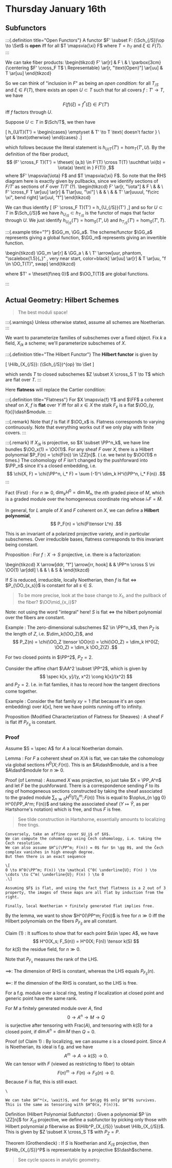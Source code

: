 # Thursday January 16th

## Subfunctors


:::{.definition title="Open Functors"}
A functor $F' \subset F: (\Sch_{/S})\op \to \Set$ is **open** iff for all $T \mapsvia{\xi} F$ where $T = h_T$ and $\xi \in F(T)$.
:::

We can take fiber products:
\begin{tikzcd}
F' \ar[r] & F \\
 & \\
\parbox{3cm}{\centering $F' \cross_F T$ \\ Representable} \ar[r, "\text{Open}"] \ar[uu] & T \ar[uu]
\end{tikzcd}

So we can think of "inclusion in $F$" as being an *open condition*: for all $T_{/S}$ and $\xi \in F(T)$, there exists an open $U \subset T$ such that for all covers $f: T' \to T$, we have
$$
F(f)(\xi) = f^*(\xi) \in F'(T')
$$
iff $f$ factors through $U$.

Suppose $U \subset T$ in $\Sch/T$,  we then have

\[
h_{U/T}(T') = \begin{cases}
\emptyset & T' \to T \text{ doesn't factor } \\
\pt & \text{otherwise}
\end{cases}
.\]

which follows because the literal statement is $h_{U/T}(T') = \hom_T(T', U)$.
By the definition of the fiber product,
$$
(F' \cross_F T)(T') = \theset{ (a,b) \in F'(T) \cross T(T) \suchthat \xi(b) = \iota(a) \text{ in  } F(T)}
,$$
where $F' \mapsvia{\iota} F$ and $T \mapsvia{\xi} F$.
So note that the RHS diagram here is exactly given by pullbacks, since we identify sections of $F/T'$ as sections of $F$ over $T/T'$ (?).
\begin{tikzcd}
F' \ar[r, "\iota"] & F \\
 & & \\
F' \cross_F T \ar[uu] \ar[r] & T\ar[uu, "\xi"] \\
 & & \\
& & T'
\ar[uuuul, "f\circ \xi", bend right]
\ar[uul, "f"]
\end{tikzcd}

We can thus identify
\[
(F' \cross_F T)(T') = h_{U_{/S}}(T')
,\]
and so for $U \subset T$ in $\Sch_{/S}$ we have $h_{U_{/S}} \subset h_{T_{/S}}$ is the functor of maps that factor through $U$.
We just identify $h_{U_{/S}}(T') = \hom_S(T', U)$ and $h_{T_{/S}}(T') = \hom_S(T', T)$.


:::{.example title="?"}
$\GG_m, \GG_a$.
The scheme/functor $\GG_a$ represents giving a global function, $\GG_m$ represents giving an invertible function.


\begin{tikzcd}
\GG_m \ar[r] & \GG_a \\
& \\
T'
\arrow[uur, phantom, "\scalebox{1.5}{$\llcorner$}" , very near start, color=black]
\ar[uu] \ar[r] & T \ar[uu, "f \in \OO_T(T)", swap]
\end{tikzcd}

where $T' = \theset{f\neq 0}$ and $\OO_T(T)$ are global functions.

:::

## Actual Geometry: Hilbert Schemes

> The best moduli space!


:::{.warnings}
Unless otherwise stated, assume all schemes are Noetherian.
:::

We want to parameterize families of subschemes over a fixed object.
Fix $k$ a field, $X_{/k}$ a scheme; we'll parameterize subschemes of $X$.


:::{.definition title="The Hilbert Functor"}
The **Hilbert functor** is given by

\[
\Hilb_{X_{/S}}: (\Sch_{/S})^{op} \to \Set
\]

which sends $T$ to closed subschemes $Z \subset X \cross_S T \to T$ which are flat over $T$.
:::



Here **flatness** will replace the Cartier condition:

:::{.definition title="Flatness"}
For $X \mapsvia{f} Y$ and $\FF$ a coherent sheaf on $X$, $f$ is **flat** over $Y$ iff for all $x\in X$ the stalk $F_x$ is a flat $\OO_{y, f(x)}\dash$module.
:::



:::{.remark}
Note that $f$ is flat if $\OO_x$ is.
Flatness corresponds to varying continuously.
Note that everything works out if we only play with finite covers.
:::


:::{.remark}
If $X_{/k}$ is projective, so $X \subset \PP^n_k$, we have line bundles $\OO_x(1) = \OO(1)$.
For any sheaf $F$ over $X$, there is a Hilbert polynomial $P_F(n) = \chi(F(n)) \in \ZZ[n]$.
( i.e. we twist by $\OO(1)$ $n$ times.)
The cohomology of $F$ isn't changed by the pushforward into $\PP_n$ since it's a closed embedding, i.e.
$$
\chi(X, F) = \chi(\PP^n, i_* F) = \sum (-1)^i \dim_k H^i(\PP^n, i_* F(n))
.$$
:::

  



Fact (First)
:   For $n \gg 0$, $\dim_k H^0 = \dim M_n$, the $n$th graded piece of $M$, which is a graded module over the homogeneous coordinate ring whose $i_*F = \tilde M$.

In general, for $L$ ample of $X$ and $F$ coherent on $X$, we can define a **Hilbert polynomial**,
$$
P_F(n) = \chi(F\tensor L^n)
.$$

This is an invariant of a polarized projective variety, and in particular subschemes.
Over irreducible bases, flatness corresponds to this invariant being constant.

Proposition
:   For $f:X\to S$ projective, i.e. there is a factorization:


\begin{tikzcd}
X \arrow[ddr, "f"] \arrow[rr, hook] & & \PP^n \cross S \ni \OO(1) \ar[ddl] \\
& & \\
& S &
\end{tikzcd}


If $S$ is reduced, irreducible, locally Noetherian, then $f$ is flat $\iff$ $P_{\OO_{x_s}}$ is constant for all $s\in S$.

> To be more precise, look at the base change to $X_1$, and the pullback of the fiber? $\OO\mid_{x_i}$?

Note: not using the word "integral" here!
$S$ is flat $\iff$ the hilbert polynomial over the fibers are constant.


Example
:   The zero-dimensional subschemes $Z \in \PP^n_k$, then $P_Z$ is the length of $Z$, i.e. $\dim_k(\OO_Z)$, and
$$
P_Z(n) = \chi(\OO_Z \tensor \OO(n)) = \chi(\OO_Z) = \dim_k H^0(Z; \OO_Z) = \dim_k \OO_Z(Z)
.$$

For two closed points in $\PP^2$, $P_Z = 2$.

Consider the affine chart $\AA^2 \subset \PP^2$, which is given by
$$
\spec k[x, y]/(y, x^2) \cong k[x]/(x^2)
$$
and $P_Z = 2$.
I.e. in flat families, it has to record how the tangent directions come together.


Example
: Consider the flat family $xy = 1$ (flat because it's an open embedding) over $k[x]$, here we have points running off to infinity.

Proposition (Modified Characterization of Flatness for Sheaves)
: A sheaf $F$ is flat iff $P_{F_S}$ is constant.

### Proof
Assume $S = \spec A$ for $A$ a local Noetherian domain.

Lemma
: For $F$ a coherent sheaf on $X/A$ is flat, we can take the cohomology via global sections $H^0(X; F(n))$.
This is an $A\dash$module, and is a free $A\dash$module for $n\gg 0$.

Proof (of Lemma)
:   Assumed $X$ was projective, so just take $X = \PP_A^n$ and let $F$ be the pushforward.
There is a correspondence sending $F$ to its ring of homogeneous sections constructed by taking the sheaf associated to the graded module $\sum_{n\gg0} H^0( \Pi_A^m; F(n) )$
This is equal to $\oplus_{n \gg 0} H^0(\PP_A^m; F(n))$ and taking the associated sheaf ($Y \mapsto \tilde Y$, as per Hartshorne's notation) which is free, and thus $F$ is free.

> See tilde construction in Hartshorne, essentially amounts to localizing free tings.

    Conversely, take an affine cover $U_i$ of $X$.
    We can compute the cohomology using Čech cohomology, i.e. taking the Čech resolution.
    We can also assume $H^i(\PP^m; F(n)) = 0$ for $n \gg 0$, and the Čech complex vanishes in high enough degree.
    But then there is an exact sequence

    \[
    0 \to H^0(\PP^m; F(n)) \to \mathcal C^0( \underline{U}; F(n) ) \to \cdots \to C^m( \underline{U}; F(n) ) \to 0
    .\]

    Assuming $F$ is flat, and using the fact that flatness is a 2 out of 3 property, the images of these maps are all flat by induction from the right.

    Finally, local Noetherian + finitely generated flat implies free.

By the lemma, we want to show $H^0(\PP^m; F(n))$ is free for $n\gg 0$ iff the Hilbert polynomials on the fibers $P_{F_S}$ are all constant.

Claim (1)
: It suffices to show that for each point $s\in \spec A$, we have
  $$
  H^0(X_s; F_S(n)) = H^0(X; F(n)) \tensor k(S)
  $$
  for $k(S)$ the residue field, for $n\gg 0$.

Note that $P_{F_s}$ measures the rank of the LHS.

$\implies$:
The dimension of RHS is constant, whereas the LHS equals $P_{F_S}(n)$.

$\impliedby$:
If the dimension of the RHS is constant, so the LHS is free.

For a f.g. module over a local ring, testing if localization at closed point and generic point have the same rank.

For $M$ a finitely generated module over $A$, find
$$
0 \to A^n \to M \to Q
$$
is surjective after tensoring with $\mathrm{Frac}(A)$, and tensoring with $k(S)$ for a closed point, if $\dim A^n = \dim M$ then $Q = 0$.

Proof (of Claim 1)
:   By localizing, we can assume $s$ is a closed point.
    Since $A$ is Noetherian, its ideal is f.g. and we have
    $$
    A^m \to A \to k(S) \to 0
    .$$
    We can tensor with $F$ (viewed as restricting to fiber) to obtain
    $$
    F(n)^m \to F(n) \to F_S(n) \to 0
    .$$
    Because $F$ is flat, this is still exact.

    \

    We can take $H^*(x, \wait)$, and for $n\gg 0$ only $H^0$ survives.
    This is the same as tensoring with $H^0(x, F(n))$.

Definition (Hilbert Polynomial Subfunctor)
:   Given a polynomial $P \in \ZZ[n]$ for $X_{/S}$ projective, we define a subfunctor by picking only those with Hilbert polynomial $p$ fiberwise as $\Hilb^P_{X_{/S}} \subset \Hilb_{X_{/S}}$.
    This is given by $Z \subset X \cross_S T$ with $P_{Z} = P$.

Theorem (Grothendieck)
: If $S$ is Noetherian and $X_{/S}$ projective, then $\Hilb_{X_{/S}}^P$ is representable by a projective $S\dash$scheme.

> See cycle spaces in analytic geometry.
